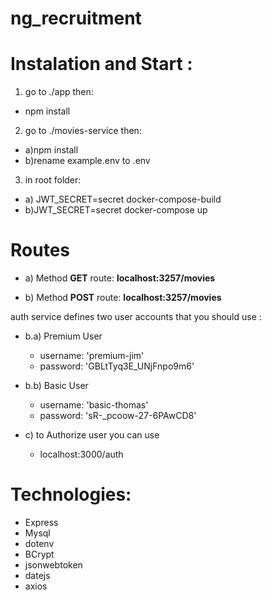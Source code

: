 # ng_recruitment


# Instalation and Start :
1) go to ./app then:
  - npm install
2) go to ./movies-service then:
  - a)npm install
  - b)rename example.env to .env

3) in root folder:
  - a) JWT_SECRET=secret docker-compose-build
  - b)JWT_SECRET=secret docker-compose up
 
# Routes

- a) Method **GET** route: **localhost:3257/movies**
             
- b) Method **POST** route: **localhost:3257/movies**

auth service defines two user accounts that you should use :

- b.a) Premium User
  - username: 'premium-jim'
  - password: 'GBLtTyq3E_UNjFnpo9m6'
  
- b.b) Basic User
  - username: 'basic-thomas'
  - password: 'sR-_pcoow-27-6PAwCD8'
  
- c) to Authorize user you can use
    - localhost:3000/auth

# Technologies:
- Express
- Mysql
- dotenv
- BCrypt
- jsonwebtoken
- datejs
- axios
